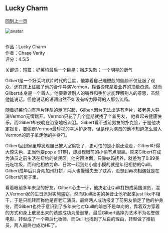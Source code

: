 ## Lucky Charm
[回到上一页](https://boheme13.github.io/Reviews/)  &nbsp;&nbsp;

![avatar](https://m.media-amazon.com/images/I/41YFMHbTfmL.jpg)
<br>
<br>

作品：Lucky Charm<br>
作者：Chase Verity<br>
评分：4.5/5<br>

关键词：短篇；好莱坞最后一个巨星；搬床失败；一个明星的断气

Gilbert是一个好莱坞默片时代的巨星，他靠着自己雕塑般的侧颜不仅征服了观众，还在床上征服了他的合作导演Vermon，靠着搬床拿着业界的顶级资源。然而Gilbert本身是一个聋人，他要靠读别人的嘴唇和手势才能理解别人的意思，虽然他能说话，但他说话的语调自然不如没有听力障碍的人那么流畅。

随着好莱坞向有声片转型的潮流兴起，Gilbert因为无法出演有声片，被老男人导演Vermon无情踹开。Vermon只花了几个星期就找了个新男友， 他看起来健康快乐，而Gilbert却夜晚在浴室地板流泪。Gilbert看不透前男友的扑克脸，于是他决定报复，要偷走Vermon最珍视的幸运护身符，但是作为演员的他不知道怎么潜入Vermon的房子拿走他的护身符。

Gilbert回到家里却发现自己被入室偷窃了，更可怕的是小偷还没走，Gilbert吓得大惊失色，正当他要pop a 911时，却发现眼前的小偷有点眼熟。原来Gilbert在成为演员之前生活在纽约的贫民区，他穷困潦倒，只靠姑妈抚养，就差为了0.99美元吃垃圾，而和他相依为命、日常一起到处小偷小摸的就是年纪相仿的Quill。Gilbert成年后只身闯加州打拼，两人也慢慢失去了联系，没想到再次相遇就是在Gilbert的房子里。

看着眼前多年未见的好友，Gilbert心生一计，他决定让Quill打扮成英国演员，混入Vermon家的生日派对实施盗窃。然而Quill拙劣的英音让他听起来just like不相干，于是只能转而称他是百老汇演员。最终两人成功报复了前男友偷走了他的护身符，而Gilbert也终于意识到了多年来他对Quill的暗恋不是单向的，靠着双方穿着的方式和身上散发出来的诱惑成功为爱鼓掌。最后Gilbert选择为艺术不为名誉做电影，转型成了一个幕后化妆师，而Quill也找到了从良的理由，转型做了推销员，两人最终也成功HE了。